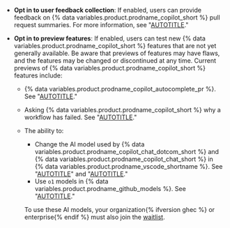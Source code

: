 * **Opt in to user feedback collection**: If enabled, users can provide feedback on {% data variables.product.prodname_copilot_short %} pull request summaries. For more information, see "[AUTOTITLE](/enterprise-cloud@latest/copilot/github-copilot-enterprise/copilot-pull-request-summaries/creating-a-pull-request-summary-with-github-copilot)."
* **Opt in to preview features**: If enabled, users can test new {% data variables.product.prodname_copilot_short %} features that are not yet generally available. Be aware that previews of features may have flaws, and the features may be changed or discontinued at any time. Current previews of {% data variables.product.prodname_copilot_short %} features include:

  * {% data variables.product.prodname_copilot_autocomplete_pr %}. See "[AUTOTITLE](/copilot/using-github-copilot/using-copilot-text-completion)."
  * Asking {% data variables.product.prodname_copilot_short %} why a workflow has failed. See "[AUTOTITLE](/copilot/using-github-copilot/asking-github-copilot-questions-in-githubcom#ask-why-a-workflow-has-failed)."
  * The ability to:
    * Change the AI model used by {% data variables.product.prodname_copilot_chat_dotcom_short %} and {% data variables.product.prodname_copilot_chat_short %} in {% data variables.product.prodname_vscode_shortname %}. See "[AUTOTITLE](/copilot/using-github-copilot/asking-github-copilot-questions-in-githubcom#ai-models-for-copilot-chat)" and "[AUTOTITLE](/copilot/using-github-copilot/asking-github-copilot-questions-in-your-ide#ai-models-for-copilot-chat)."
    * Use `o1` models in {% data variables.product.prodname_github_models %}. See "[AUTOTITLE](/github-models/prototyping-with-ai-models)."

    To use these AI models, your organization{% ifversion ghec %} or enterprise{% endif %} must also join the [waitlist](https://github.com/o1-waitlist-signup).
